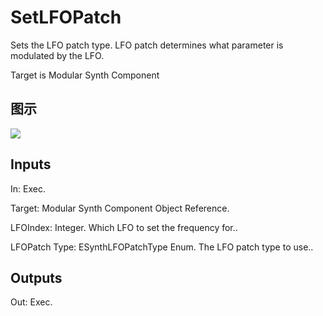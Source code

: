 # SetLFOPatch

Sets the LFO patch type. LFO patch determines what parameter is modulated by the LFO.

Target is Modular Synth Component

## 图示

![]($-20221218-21075472.png)

## Inputs

In: Exec.

Target: Modular Synth Component Object Reference.

LFOIndex: Integer. Which LFO to set the frequency for..

LFOPatch Type: ESynthLFOPatchType Enum. The LFO patch type to use..  

## Outputs

Out: Exec.


